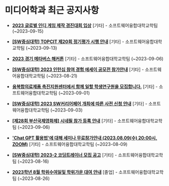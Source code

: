 # 미디어학과 최근 공지사항

* **[2023 글로벌 인디 게임 제작 경진대회 입상](https://media.ajou.ac.kr/media/board/board01.jsp?mode=view&amp;article_no=236689&amp;board_wrapper=%2Fmedia%2Fboard%2Fboard01.jsp&amp;pager.offset=0&amp;board_no=304)**
 [기타] - 소프트웨어융합대학교학팀 (~2023-09-15)

* **[[SW중심대학] TOPCIT 제20회 정기평가 시행 안내](https://media.ajou.ac.kr/media/board/board01.jsp?mode=view&amp;article_no=236683&amp;board_wrapper=%2Fmedia%2Fboard%2Fboard01.jsp&amp;pager.offset=0&amp;board_no=304)**
 [기타] - 소프트웨어융합대학교학팀 (~2023-09-13)

* **[2023 경기 메타버스 해커톤](https://media.ajou.ac.kr/media/board/board01.jsp?mode=view&amp;article_no=236528&amp;board_wrapper=%2Fmedia%2Fboard%2Fboard01.jsp&amp;pager.offset=0&amp;board_no=304)**
 [기타] - 소프트웨어융합대학교학팀 (~2023-09-06)

* **[[SW중심대학] 2023 인턴십 참여 경험 에세이 공모전 참가안내](https://media.ajou.ac.kr/media/board/board01.jsp?mode=view&amp;article_no=236456&amp;board_wrapper=%2Fmedia%2Fboard%2Fboard01.jsp&amp;pager.offset=0&amp;board_no=304)**
 [기타] - 소프트웨어융합대학교학팀 (~2023-08-21)

* **[융복합의료제품 촉진지원센터에서 함께 일할 학생연구원을 모집합니다.](https://media.ajou.ac.kr/media/board/board01.jsp?mode=view&amp;article_no=236443&amp;board_wrapper=%2Fmedia%2Fboard%2Fboard01.jsp&amp;pager.offset=0&amp;board_no=304)**
 [기타] - 소프트웨어융합대학교학팀 (~2023-09-01)

* **[[SW중심대학] 2023 SW커리어페어 개최에 따른 사전 신청 안내](https://media.ajou.ac.kr/media/board/board01.jsp?mode=view&amp;article_no=236419&amp;board_wrapper=%2Fmedia%2Fboard%2Fboard01.jsp&amp;pager.offset=0&amp;board_no=304)**
 [기타] - 소프트웨어융합대학교학팀 (~2023-09-03)

* **[[제28회 부산국제영화제] 시네필 참가 등록 안내](https://media.ajou.ac.kr/media/board/board01.jsp?mode=view&amp;article_no=236343&amp;board_wrapper=%2Fmedia%2Fboard%2Fboard01.jsp&amp;pager.offset=0&amp;board_no=304)**
 [기타] - 소프트웨어융합대학교학팀 (~2023-09-06)

* **[&#x27;Chat GPT 활용법&#x27;에 대해 세미나 무료참가안내 (2023.08.09(수) 20:00시, ZOOM)](https://media.ajou.ac.kr/media/board/board01.jsp?mode=view&amp;article_no=236331&amp;board_wrapper=%2Fmedia%2Fboard%2Fboard01.jsp&amp;pager.offset=0&amp;board_no=304)**
 [기타] - 소프트웨어융합대학교학팀 (~2023-08-09)

* **[[SW중심대학] 2023-2 코딩트레이너 모집 공고](https://media.ajou.ac.kr/media/board/board01.jsp?mode=view&amp;article_no=236303&amp;board_wrapper=%2Fmedia%2Fboard%2Fboard01.jsp&amp;pager.offset=0&amp;board_no=304)**
 [기타] - 소프트웨어융합대학교학팀 (~2023-08-16)

* **[2023학년 8월 학위수여일및 학위가운 대여 안내](https://media.ajou.ac.kr/media/board/board01.jsp?mode=view&amp;article_no=236293&amp;board_wrapper=%2Fmedia%2Fboard%2Fboard01.jsp&amp;pager.offset=0&amp;board_no=304)**
 [졸업] - 소프트웨어융합대학교학팀 (~2023-08-26)
